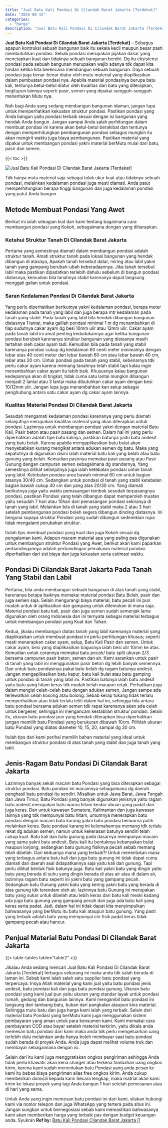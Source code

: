 ```yaml
---
title: "Jual Batu Kali Pondasi Di Cilandak Barat Jakarta [Terdekat]"
date: "2024-08-15"
categories: 
  - "harga"
description: "Jual Batu Kali Pondasi Di Cilandak Barat Jakarta [Terdekat]. Untuk Anda yang ingin memesan batu pondasi ini dari kami, silakan hubungi kami via nomor telepon..."
---
```


**Jual Batu Kali Pondasi Di Cilandak Barat Jakarta \[Terdekat\]** – Sebagus apapun kontruksi sebuah bangunan baik itu sekala kecil maupun besar pasti membutuhkan pondasi. Sebab pondasi merupakan pijakan dasar yang menetapkan kuat dan tidaknya sebuah bangunan berdiri. Dg itu eksistensi pondasi pada sebuah bangunan merupakan wajib adanya tdk dapat kita hindari ketika kita berencana membangun sebuah bangunan. Daya sebuah pondasi juga benar-benar diatur oleh mutu material yang diaplikasikan dalam pembuatan pondasi nya. Apabila material pondasinya berupa batu kali, tentunya betul-betul diatur oleh kwalitas dari batu yang diterapkan, begitupun lainnya seperti pasir, semen yang dipakai sungguh-sungguh menentukan Mutu nya.

Nah bagi Anda yang sedang membangun bangunan idaman, jangan lupa untuk memperhatikan kekuatan struktur pondasi. Pastikan pondasi yang Anda bangun yaitu pondasi terbaik sesuai dengan isi bangunan yang hendak Anda bangun. Jangan sampai Anda salah perhitungan dalam membuat pondasi ini karena akan betul-betul berakibat dan tentunya dengan memperhitungkan pembangunan pondasi sebagus mungkin itu akan mengirit waktu juga biaya pembangunan. Pastikan material yang dipakai untuk membangun pondasi yakni material berMutu mulai dari batu, pasir dan semen.

{{< toc >}}

![Jual Batu Kali Pondasi Di Cilandak Barat Jakarta [Terdekat]](/images/jual-batu-kali-37.png)

Tdk hanya mutu material saja sebagai tolak ukur kuat atau tidaknya sebuah pondasi, melainkan kedalaman pondasi juga mesti diamati. Anda patut memperhitungkan berapa tinggi bangunan dan juga kedalaman pondasi yang patut Anda bangun.

## Metode Membuat Pondasi Yang Awet

Berikut ini ialah sebagian kiat dari kami tentang bagaimana cara membangun pondasi yang Kokoh, sebagaimana dengan yang diharapkan.

### Ketahui Struktur Tanah Di Cilandak Barat Jakarta

Pertama yang semestinya diamati dalam membangun pondasi adalah struktur tanah. Amati struktur tanah pada lokasi bangunan yang hendak dibangun di atasnya, Apakah tanah tersebut datar, miring atau labil yakni tanah yang gampang berubah-ubah keberadaannya. Jika tanah tersebut labil maka pastikan dipadatkan terlebih dahulu sebelum di bangun pondasi diatasnya, kemudian bila tanahnya stabil karenanya dapat langsung menggali galian untuk pondasi.

### Saran Kedalaman Pondasi Di Cilandak Barat Jakarta

Yang perlu diperhatikan berikutnya yakni kedalaman pondasi, berapa meter kedalaman pada tanah yang labil dan juga berapa mtr kedalaman pada tanah yang stabil. Pada tanah yang labil bila hendak dibangun bangunan diatasnya 1 lantai, maka galilah pondasi minimal 1 m dg menambahkan di tiap sudutnya cakar ayam dg besi 10mm ulir atau 12mm ulir. Cakar ayam pada tanah labil ini amat penting kedudukannya agar ketika bangunan pondasi berubah karenanya struktur bangunan yang diatasnya masih tertahan oleh cakar ayam tadi. Kemudian bila pada tanah yang stabil karenanya pondasi cukup dg kedalaman 60 centi meter minimalnya dengan lebar atas 40 centi meter dan lebar bawah 60 cm atau lebar bawah 40 cm, lebar atas 20 cm. Untuk pondasi pada tanah yang stabil, sebenarnya tdk perlu cakar ayam karena memang tanahnya telah stabil tapi kalau ingin menambahkan cakar ayam itu lebih baik. Khususnya kalau bangunan kedepannya akan di tingkat, tidak cuma satu lantai mungkin dibangun menjadi 2 lantai atau 3 lantai maka dibutuhkan cakar ayam dengan besi 10/12mm ulir. Jangan lupa juga menambahkan kan selup sebagai penghubung antara satu cakar ayam dg cakar ayam lainnya.

### Kualitas Material Pondasi Di Cilandak Barat Jakarta

Sesudah mengamati kedalaman pondasi karenanya yang perlu diamati selanjutnya merupakan kwalitas material yang akan diterapkan untuk pondasi. Lazimnya untuk membangun pondasi yakni dengan material Batu Kali, Pasir beton atau pasir pasang dan semen. Dalam hal ini yang perlu diperhatikan adalah tipe batu kalinya, pastikan batunya yaitu batu andesit yang batu belah. Karena apabila mengaplikasikan batu bulat akan menyebabkan kurang mengikat antara adukan semen dg batu. Maka yang sepatutnya di digunakan disini ialah material batu kali yang belah atau batu gunung yang belah. Kemudian pasirnya memakai pasir pasang atau Pasir Gunung dengan campuran semen sebagaimana dg standarnya, Yang semestinya dilihat selanjutnya juga ialah ketebalan pondasi untuk tanah yang labil. Ketebalan pondasi area bawah minimal 60 cm untuk bagian atasnya 30/40 cm. Sedangkan untuk pondasi di tanah yang stabil ketebalan bagian bawah cukup 40 cm dan yang atas 20/30 cm. Yang diamati berikutnya juga yaitu waktu pemasangan tembok sesudah terpasangnya pondasi, pastikan Pondasi yang telah dibangun dapat memperoleh muatan yaitu sesudah 7 hari atau 10hari dari pemasangan pondasi sekiranya di tanah yang labil. Melainkan bila di tanah yang stabil maka 2 atau 3 hari setelah pembangunan pondasi boleh segera dibangun dinding diatasnya. Ini berguna supaya struktur Pondasi yang sudah dibangun sedemikian rupa tidak mengalami perubahan struktur.

Itulah tips membuat pondasi yang kuat dan juga Kokoh sesuai dg pengalaman kami. Adapun macam material apa yang paling pas digunakan untuk membangun struktur Pondasi yang Awet, berikut akan kami paparkan perbandingannya adalah perbandingan pemakaian material pondasi diperhatikan dari sisi biaya dan juga kekuatan serta estimasi waktu.

## Pondasi Di Cilandak Barat Jakarta Pada Tanah Yang Stabil dan Labil

Pertama, bila anda membangun sebuah bangunan di atas tanah yang stabil, karenanya betapa baiknya memakai material pondasi Batu Belah, pasir dan juga semen saja. Selain mengurangi biaya material, batu pecah ini pun mudah untuk di aplikasikan dan gampang untuk ditemukan di mana saja. Material pondasi batu kali, pasir dan juga semen sudah semenjak lama digunakan oleh orang Indonesia dan ini ternyata sebagai material terbagus untuk membangun pondasi yang Kuat dan Tahan.

Kedua, jikalau membangun diatas tanah yang labil karenanya material yang diaplikasikan untuk membuat pondasi ini perlu perhitungan khusus; seperti mesti menerapkan cakar ayam, selup, Batu Kali Pasir dan semen. Untuk cakar ayam, besi yang diaplikasikan bagusnya ialah besi ulir 10mm ke atas. Kemudian untuk corannya memakai batu pecah/ batu split ukuran 2/3 bersama campuran pasir beton, semen dan air. Kami sarankan untuk pasir di tanah yang labil ini menggunakan pasir beton dg lebih banyak semennya. Dan untuk batu pondasinya pakai batu belah dg ragam batunya andesit. Jangan mengaplikasikan batu kapur, batu kali bulat atau batu gamping untuk pondasi di tanah yang labil ini. Pastikan batunya ialah batu andesit yaitu batu yang hitam keras tdk mudah belah maupun retak. Perhatikan juga dalam mengisi celah-celah batu dengan adukan semen, Jangan sampe ada terlewatkan celah kosong atau bolong. Sebab kerap tukang tidak terlalu memperhatikan atau tidak terlalu teliti dalam hal ini, sehingga bila antara batu pondasi bersama adukan semen tdk rapat karenanya akan ada celah untuk bergeser, sehingga ini mengancam kestabilan struktur pondasi. Selain itu, ukuran batu pondasi pun yang hendak diterapkan bisa diperhatikan jangan memilih batu Pondasi yang berukuran dibawah 10cm. Pilihlah ukuran batu Pondasi yang diatas diameter 10, 15, 20, sampai dg 30 cm.

Itulah tips dari kami perihal memilih bahan material yang ideal untuk membangun struktur pondasi di atas tanah yang stabil dan juga tanah yang labil.

## Jenis-Ragam Batu Pondasi Di Cilandak Barat Jakarta

Lazimnya banyak sekali macam batu Pondasi yang bisa diterapkan sebagai struktur pondasi. Batu pondasi ini macamnya sebagaimana dg daerah penghasil batu pondasi itu sendiri. Misalkan untuk Jawa Barat, Jawa Tengah dan Jawa Timur, Batu Pondasi yang banyak digunakan jenisnya yaitu ragam batu andesit merupakan batu warna hitam keabu-abuan yang padat dan juga keras. Dan untuk kawasan Sumatera, Kalimantan dan juga kawasan lainnya yang tdk mempunyai batu hitam, umumnya menerapkan batu pondasi dengan macam batu karang yakni batu pondasi berwarna putih melainkan keras. Batu pondasi karang ini kelemahannya memang tdk terlalu rekat dg adukan semen, namun untuk kekerasan batunya sendiri telah cukup kuat. Batu kali dan batu gunung pada dasarnya mempunyai macam yang sama yakni batu andesit. Batu kali itu bentuknya kebanyakan bulat maupun lonjong, sedangkan batu gunung fisiknya pecah sebab memang telah dibelah. Dari keduanya mana yang terbaik?! Untuk menentukan mana yang terbagus antara batu kali dan juga batu gunung ini tidak dapat cuma diamati dari daerah asal didapatkannya saja yaitu kali dan gunung. Tapi perlu dilihat bentuk fisik batunya juga. Batu kali yakni batu yang dingin yaitu batu yang berada di suhu yang dingin berada di atas air atau di dalam air, lazimnya ragam batu seperti ini yakni batu yang gampang pecah. Sedangkan batu Gunung yakni batu yang kering yakni batu yang berada di atas gunung tdk terendam oleh air, lazimnya batu Gunung ini merupakan batu yang sukar untuk dibelah atau lebih keras dari batu kali meski kadang ada juga batu gunung yang gampang pecah dan juga ada batu kali yang keras serta padat. Jadi, dalam hal ini tidak dapat kita menyimpulkan bahwasanya yang berMutu itu batu kali ataupun batu gunung. Yang pasti yang terbaik adalah batu yang mempunyai ciri fisik padat keras tidak gampang pecah atau hancur.

## Penjual Material Batu Pondasi Di Cilandak Barat Jakarta

{{< table-tables table="table2" >}}

Jikalau Anda sedang mencari Jual Batu Kali Pondasi Di Cilandak Barat Jakarta \[Terdekat\] terbagus sekarang ini maka anda tdk salah berada di laman ini. Sebab kami ialah salah satu supplier batu pondasi yang terpercaya. Insya Allah material yang kami jual yaitu batu pondasi jenis andesit, batu pondasi kali dan juga batu pondasi gunung. Ukuran batu pondasi yang kami jual pun yaitu ukuran yang standar layak untuk pondasi rumah, gedung dan bangunan lainnya. Kami mengambil batu pondasi ini langsung dari tambang batu, bukan dari pangkalan ataupun kios material. Sehingga mutu batu dan juga harga kami ialah yang terbaik. Selain dari material batu Pondasi yang berMutu kami juga menggunakan sistem pembayaran yang aman untuk para konsumen kami. Kami memakai cara pembayaran COD atau bayar setelah material terkirim, yaitu dikala anda memesan batu pondasi dari kami maka anda tdk perlu mengeluarkan uang terlebih dulu melainkan anda hanya boleh membayar saat batu pondasi sudah berada di proyek Anda. Anda juga dapat melihat volume truk dan membayar sebagaimana dengan isi.

Selain dari itu kami juga menggratiskan ongkos pengiriman sehingga Anda tidak perlu khawatir akan kena charger atau terkena tambahan uang ongkos kirim, karena kami sudah menentukan batu Pondasi yang anda pesan ke kami itu bebas biaya pengiriman alias free ongkos kirim. Anda cukup memberikan domisili kepada kami Secara lengkap, maka matrial akan kami kirim ke lokasi proyek yang lagi Anda bangun 1 hari setelah pemesanan atau di hari yang sama.

Untuk Anda yang ingin memesan batu pondasi ini dari kami, silakan hubungi kami via nomor telepon dan juga WhatsApp yang tertera pada situs ini. Jangan sungkan untuk bernegosiasi sebab kami memastikan bahwasanya kami akan memberikan harga yang terbaik pas dengan budget keuangan anda. Syukran
**Ref by:** [Batu Kali Pondasi Cilandak Barat Jakarta []](https://id.wikipedia.org/wiki/Batu)
